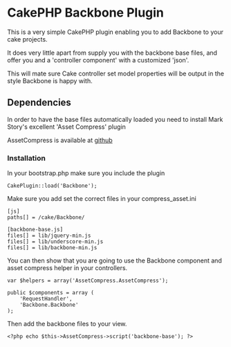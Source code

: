 # CakePHP Backbone Plugin

This is a very simple CakePHP plugin enabling you to add Backbone to your cake projects.

It does very little apart from supply you with the backbone base files, 
and offer you and a 'controller component' with a customized 'json'.

This will mate sure Cake controller set model properties will be output in the style 
Backbone is happy with. 

## Dependencies

In order to have the base files automatically loaded you need to install Mark Story's excellent 'Asset Compress' plugin

AssetCompress is available at [github](http://github.com/markstory/asset_compress)

### Installation

In your bootstrap.php make sure you include the plugin

	CakePlugin::load('Backbone');
	
Make sure you add set the correct files in  your compress_asset.ini

	[js]
	paths[] = /cake/Backbone/

	[backbone-base.js]
	files[] = lib/jquery-min.js
	files[] = lib/underscore-min.js
	files[] = lib/backbone-min.js
	
You can then show that you are going to use the Backbone component and 
asset compress helper in your controllers.

	var $helpers = array('AssetCompress.AssetCompress');
	
	public $components = array (
		'RequestHandler',
		'Backbone.Backbone'
	);

Then add the backbone files to your view.

	<?php echo $this->AssetCompress->script('backbone-base'); ?>
